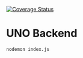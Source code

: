 [![Coverage Status](https://coveralls.io/repos/github/felberto/uno-backend/badge.svg?branch=master)](https://coveralls.io/github/felberto/uno-backend?branch=master)

# UNO Backend
`nodemon index.js`